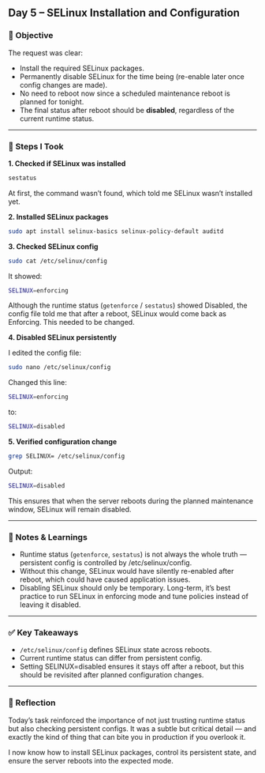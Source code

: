 ## Day 5 – SELinux Installation and Configuration

### 🎯 Objective
The request was clear:
- Install the required SELinux packages.
- Permanently disable SELinux for the time being (re-enable later once config changes are made).
- No need to reboot now since a scheduled maintenance reboot is planned for tonight.
- The final status after reboot should be **disabled**, regardless of the current runtime status.

---

### 🔧 Steps I Took

**1. Checked if SELinux was installed**
```bash
sestatus
```
At first, the command wasn’t found, which told me SELinux wasn’t installed yet.

**2. Installed SELinux packages**
```bash
sudo apt install selinux-basics selinux-policy-default auditd
```

**3. Checked SELinux config**
```bash
sudo cat /etc/selinux/config
```

It showed:
```bash
SELINUX=enforcing
```
Although the runtime status (`getenforce` / `sestatus`) showed Disabled, the config file told me that after a reboot, SELinux would come back as Enforcing. This needed to be changed.

**4. Disabled SELinux persistently** 

I edited the config file:
```bash
sudo nano /etc/selinux/config
```

Changed this line:
```bash
SELINUX=enforcing
```
to:
```bash
SELINUX=disabled
```

**5. Verified configuration change**
```bash
grep SELINUX= /etc/selinux/config
```
Output:
```bash
SELINUX=disabled
```
This ensures that when the server reboots during the planned maintenance window, SELinux will remain disabled.

---

### 📝 Notes & Learnings
- Runtime status (`getenforce`, `sestatus`) is not always the whole truth — persistent config is controlled by /etc/selinux/config.
- Without this change, SELinux would have silently re-enabled after reboot, which could have caused application issues.
- Disabling SELinux should only be temporary. Long-term, it’s best practice to run SELinux in enforcing mode and tune policies instead of leaving it disabled.

---

### ✅ Key Takeaways
- `/etc/selinux/config` defines SELinux state across reboots.
- Current runtime status can differ from persistent config.
- Setting SELINUX=disabled ensures it stays off after a reboot, but this should be revisited after planned configuration changes.

---

### 🚀 Reflection
Today’s task reinforced the importance of not just trusting runtime status but also checking persistent configs. It was a subtle but critical detail — and exactly the kind of thing that can bite you in production if you overlook it.

I now know how to install SELinux packages, control its persistent state, and ensure the server reboots into the expected mode.
